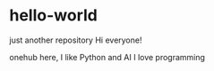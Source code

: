 # hello-world
just another repository
Hi everyone!

onehub here, I like Python and AI
I love programming
